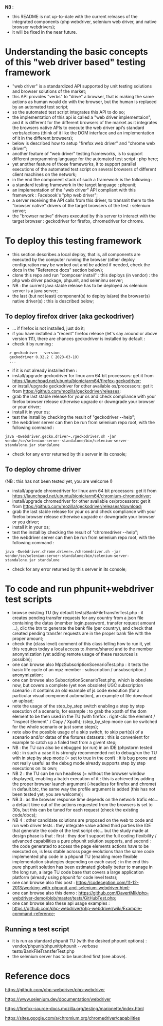 
**NB :** 
- this README is not up-to-date with the current releases of the integrated components (php webdriver, selenium web driver, and native browser webdrivers);
- it will be fixed in the near future.

# Understanding the basic concepts of this "web driver based" testing framework

- "web driver" is a standardized API supported by unit testing solutions and browser solutions of the market;
- this API provides "verbs" to "drive" a browser, that is making the same actions as human would do with the browser, but the human is replaced by an automated test script;
- so the automated test script integrates this API to do so;
- the implementation of this api is called a "web driver implementaion", and it is different for the different browsers of the market as it integrates the browsers native APIs to execute the web driver api's standard verbs/actions (think of it like the DOM interface and an implementation of it in the different browsers);
- below is described how to setup "firefox web driver" and "chrome web driver";
- another feature of "web driver" testing frameworks, is to support different programming language for the automated test script : php here;
- yet another feature of those frameworks, it to support parallel executions of the automated test script on several browsers of different client machines on the network;
- in the end the component stack of such a framework is the following :
- a standard testing framework in the target language : phpunit;
- an implementation of the "web driver" API compliant with this framework : Facebook's "php web driver";
- a server receiving the API calls from this driver, to transmit them to the "browser native" drivers of the target browsers of the test : selenium server;
- the "browser native" drivers executed by this server to interact with the target browser : geckodriver for firefox, chromedriver for chrome.

# To deploy this testing framework

- this section describes a local deploy, that is, all components are executed by the computer running the browser (other deploy configuration may be worked out and be added if needed, check the docs in the "Reference docs" section below);
- clone this repo and run "composer install" : this deploys (in vendor) : the php web driver package, phpunit, and selenimu server;
- NB : the current java stable release has to be deployed as selenium server is a java server;
- the last (but not least) component(s) to deploy is(are) the browser(s) native driver(s) : this is described below;

## To deploy firefox driver (aka geckodriver)

- ... if firefox is not installed, just do it;
- if you have installed a "recent" firefox release (let's say around or above version 111), there are chances geckodriver is installed by default :
- check it by running :
```
  > geckodriver --version
  geckodriver 0.32.2 ( 2023-03-10)
  ...
```
- if it is not already installed then :
- install/upgrade geckodriver for linux arm 64 bit processors: get it from https://launchpad.net/ubuntu/bionic/arm64/firefox-geckodriver;
- or install/upgrade geckodriver for other available os/processors: get it from https://github.com/mozilla/geckodriver/releases;
- grab the last stable release for your os and check compliance with your firefox browser release otherwise upgrade or downgrade your browser or your driver;
- install it in your os;
- test the install by checking the result of "geckodriver --help";
- the webdriver server can then be run from selenium repo root, with the following command :

```
java -Dwebdriver.gecko.driver=./geckodriver.sh -jar vendor/se/selenium-server-standalone/bin/selenium-server-standalone.jar standalone
```

- check for any error returned by this server in its console;

## To deploy chrome driver

(NB : this has not been tested yet, you are welcome !)

- install/upgrade chromedriver for linux arm 64 bit processors: get it from https://launchpad.net/ubuntu/bionic/arm64/chromium-chromedriver;
- install/upgrade chromedriver for other available os/processors: get it from https://github.com/mozilla/geckodriver/releases/download;
- grab the last stable release for your os and check compliance with your firefox browser release otherwise upgrade or downgrade your browser or you driver;
- install it in your os;
- test the install by checking the result of "chromedriver --help";
- the webdriver server can then be run from selenium repo root, with the following command :

```
java -Dwebdriver.chrome.driver=./chromedriver.sh -jar vendor/se/selenium-server-standalone/bin/selenium-server-standalone.jar standalone
```

- check for any error returned by this server in its console;

# To code and run phpunit+webdriver test scripts

- browse existing TU (by default tests/BankFileTransferTest.php : it creates pending transfer requests for any country from a json file containing the datas (member login,password, transfer request amount ...), clic the btn to generate the bank file (per country), and check that created pending transfer requests are in the proper bank file with the proper amount;
- check the (class level) comment of this class telling how to run it, yet this requires today a local access to /home/shared and to the member anonymization (yet adding remote usage of these resources is possible);
- one can browse also MpzSubscriptionScenarioTest.php : it tests the basic life cycle of an mpz member : subscription / unsubscription / anonymization;
- one can browse also SubscriptionScenarioTest.php, which is obsolete now, but covers a complete (yet now obsolete) UGC subscription scenario : it contains an old example of js code execution (for a particular visual component automation), an example of file download un upload;
- note the usage of the step_by_step switch enabling a step by step execution of a scenario, for example : to grab the xpath of the dom element to be then used in the TU (with firefox : right-clic the element / "Inspect Element" / Copy / Xpath); (step_by_step mode can be switched for the whole scenario or just some steps);
- note also the possible usage of a skip switch, to skip part(s)) of a scenario and/or datas of the fixtures datasets : this is convenient for example to catch up a fialed test from a givent step;
- NB : the TU can also be debugged (or run) in an IDE (phpstorm tested ok) : in such a case it is strongly recommended not to debug/run the TU with in step by step mode (= set to true in the conf) : it is bug prone and not really useful as the debug mode already supports step by step executions on its own;
- NB 2 : the TU can be run headless (= without the browser window displayed), enabling a batch execution of it : this is achieved by adding the proper browser launch argument (-headless for firefox and chrome) in default.btc, the same way the profile argument is added (this has not been tested yet, you are welcome);
- NB 3 : as the browser response time depends on the network trafic etc... a default time out of the actions requested from the browsers is set to 30s, but this can be tuned for each request (check the existing code/docs);
- NB 4 : other candidate solutions are proposed on the web to code and run web driver tests : they integrate value added third parties like IDE that generate the code of the test script etc... but the study made at design phase is that : first : they don't support the full coding flexibility / advanced capabilities a pure phpunit solution supports, and second : the code generated to access the page elements actions have to be executed on, is less stable across page evolutions than the same code implemented php code in a phpunit TU (enabling more flexible implementation strategies depending on each case) : in the end this pure phpunit solution has been estimated globally better to manage in the long run, a large TU code base that covers a large application platform (already using phpunit for code level tests);
- one can browse also this post : https://codeception.com/11-12-2013/working-with-phpunit-and-selenium-webdriver.html;
- one can browse also this demo : https://github.com/DavertMik/php-webdriver-demo/blob/master/tests/GitHubTest.php;
- one can browse also these api usage examples : https://github.com/php-webdriver/php-webdriver/wiki/Example-command-reference;

## Running a test script

- it is run as standard phpunit TU (with the desired phpunit options) : vendor/phpunit/phpunit/phpunit --verbose tests/BankFileTransferTest.php
- the selenium server has to be launched first (see above).

# Reference docs

https://github.com/php-webdriver/php-webdriver

https://www.selenium.dev/documentation/webdriver

https://firefox-source-docs.mozilla.org/testing/marionette/index.html

https://sites.google.com/a/chromium.org/chromedriver/capabilities

